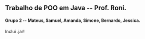 ## Trabalho de POO em Java -- Prof. Roni.

#### Grupo 2 -- Mateus, Samuel, Amanda, Simone, Bernardo, Jessica.

Inclui .jar!